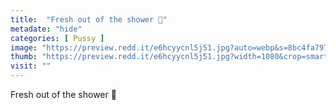 ```yaml
---
title:  "Fresh out of the shower 🚿"
metadate: "hide"
categories: [ Pussy ]
image: "https://preview.redd.it/e6hcyycnl5j51.jpg?auto=webp&s=8bc4fa7976b16e8d83199c0a6cabd438b2230d2f"
thumb: "https://preview.redd.it/e6hcyycnl5j51.jpg?width=1080&crop=smart&auto=webp&s=35d85ebe435a3e0766774d8a50042a42fd88e243"
visit: ""
---
```

Fresh out of the shower 🚿
